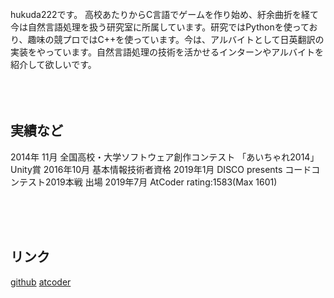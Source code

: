 <br>
hukuda222です。
高校あたりからC言語でゲームを作り始め、紆余曲折を経て今は自然言語処理を扱う研究室に所属しています。研究ではPythonを使っており、趣味の競プロではC++を使っています。今は、アルバイトとして日英翻訳の実装をやっています。自然言語処理の技術を活かせるインターンやアルバイトを紹介して欲しいです。

<br>
<br>
<br>
<br>

## 実績など
2014年 11月 全国高校・大学ソフトウェア創作コンテスト 「あいちゃれ2014」 Unity賞
2016年10月 基本情報技術者資格
2019年1月 DISCO presents コードコンテスト2019本戦 出場
2019年7月 AtCoder rating:1583(Max 1601)

<br>
<br>
<br>

## リンク
[github](https://github.com/hukuda222)
[atcoder](https://atcoder.jp/users/grayf)
